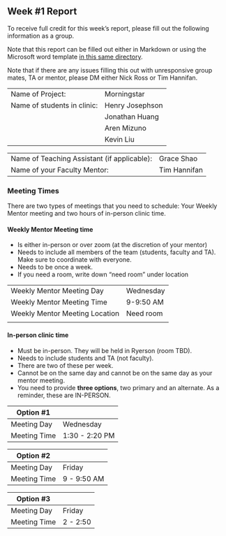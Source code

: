 ## Week #1 Report
To receive full credit for this week’s report, please fill out the following information as a group. 

Note that this report can be filled out either in Markdown or using the Microsoft word template [in this same directory](./week-1-org-report.docx).

Note that if there are any issues filling this out with unresponsive group mates, TA or mentor, please DM either Nick Ross or Tim Hannifan. 

| | | 
| --- | --- | 
| Name of Project: | Morningstar | 
| Name of students in clinic: | Henry Josephson | 
| | Jonathan Huang | 
| | Aren Mizuno |
| | Kevin Liu |

| | |
| --- | --- |
| Name of Teaching Assistant (if applicable): | Grace Shao |
| Name of your Faculty Mentor: | Tim Hannifan | 


### Meeting Times

There are two types of meetings that you need to schedule: Your Weekly Mentor meeting and two hours of in-person clinic time.

#### Weekly Mentor Meeting time

* Is either in-person or over zoom (at the discretion of your mentor)
* Needs to include all members of the team (students, faculty and TA). Make sure to coordinate with everyone.
* Needs to be once a week.
* If you need a room, write down “need room” under location

| | | 
| --- | --- | 
| Weekly Mentor Meeting Day | Wednesday | 
| Weekly Mentor Meeting Time | 9-9:50 AM |
| Weekly Mentor Meeting Location | Need room | 
| | | 


#### In-person clinic time

* Must be in-person. They will be held in Ryerson (room TBD).
* Needs to include students and TA (not faculty). 
* There are two of these per week.
* Cannot be on the same day and cannot be on the same day as your mentor meeting.
* You need to provide **three options**, two primary and an alternate. As a reminder, these are IN-PERSON.

| Option #1 | | 
| --- | --- | 
| Meeting Day | Wednesday | 
| Meeting Time | 1:30 - 2:20 PM | 


| Option #2 | | 
| --- | --- | 
| Meeting Day | Friday  | 
| Meeting Time | 9 - 9:50 AM | 

| Option #3 | | 
| --- | --- | 
| Meeting Day | Friday | 
| Meeting Time | 2 - 2:50 | 

